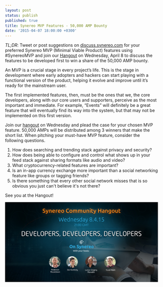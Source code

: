 ```yaml
---
layout: post
status: publish
published: true
title: Synereo MVP Features - 50,000 AMP Bounty
date: '2015-04-07 18:00:00 +0300'
---
```


*TL;DR*: Tweet or post suggestions on [discuss.synereo.com](https://discuss.synereo.com) for your preferred Synereo MVP (Minimal Viable Product) features using #SynereoMVP and join our [Hangout](https://plus.google.com/u/0/b/109002904706315055045/events/colr93mn6al4ubcvdkn6e8l4m8s) on Wednesday, April 8 to discuss the features to be developed first to win a share of the 50,000 AMP bounty.

An MVP is a crucial stage in every project’s life. This is the stage in development where early adopters and hackers can start playing with a functional version of the product, helping it evolve and improve until it’s ready for the mainstream user.

The first implemented features, then, must be the ones that we, the core developers, along with our core users and supporters, perceive as the most important and immediate. For example, “Events” will definitely be a great feature that will eventually find its way into the system, but that may not be implemented on this first version. 

Join our [hangout](https://plus.google.com/u/0/b/109002904706315055045/events/colr93mn6al4ubcvdkn6e8l4m8s) on Wednesday and plead the case for your chosen MVP feature. 
50,000 AMPs will be distributed among 3 winners that make the short list.
When pitching your must-have MVP feature, consider the following questions. 

 1. How does searching and trending stack against privacy and security?
 2. How does being able to configure and control what shows up in your feed stack against sharing formats like audio and video?
 3. What cryptocurrency-related features are important?
 4. Is an in-app currency exchange more important than a social networking feature like groups or tagging friends?
 5. Is there something that every other social network misses that is so obvious you just can't believe it's not there? 
 
See you at the Hangout!

![Developers, developers, developers](/img/uploads/developers2.jpg)
